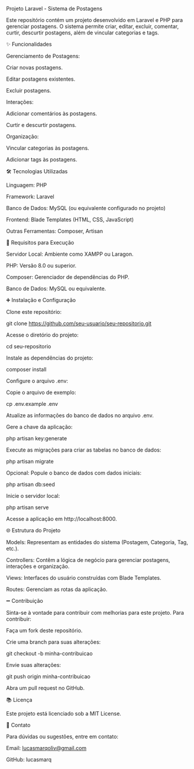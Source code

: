 Projeto Laravel - Sistema de Postagens

Este repositório contém um projeto desenvolvido em Laravel e PHP para gerenciar postagens. O sistema permite criar, editar, excluir, comentar, curtir, descurtir postagens, além de vincular categorias e tags.

✨ Funcionalidades

Gerenciamento de Postagens:

Criar novas postagens.

Editar postagens existentes.

Excluir postagens.

Interações:

Adicionar comentários às postagens.

Curtir e descurtir postagens.

Organização:

Vincular categorias às postagens.

Adicionar tags às postagens.

🛠️ Tecnologias Utilizadas

Linguagem: PHP

Framework: Laravel

Banco de Dados: MySQL (ou equivalente configurado no projeto)

Frontend: Blade Templates (HTML, CSS, JavaScript)

Outras Ferramentas: Composer, Artisan

🔧 Requisitos para Execução

Servidor Local: Ambiente como XAMPP ou Laragon.

PHP: Versão 8.0 ou superior.

Composer: Gerenciador de dependências do PHP.

Banco de Dados: MySQL ou equivalente.

➕ Instalação e Configuração

Clone este repositório:

git clone https://github.com/seu-usuario/seu-repositorio.git

Acesse o diretório do projeto:

cd seu-repositorio

Instale as dependências do projeto:

composer install

Configure o arquivo .env:

Copie o arquivo de exemplo:

cp .env.example .env

Atualize as informações do banco de dados no arquivo .env.

Gere a chave da aplicação:

php artisan key:generate

Execute as migrações para criar as tabelas no banco de dados:

php artisan migrate

Opcional: Popule o banco de dados com dados iniciais:

php artisan db:seed

Inicie o servidor local:

php artisan serve

Acesse a aplicação em http://localhost:8000.

🌐 Estrutura do Projeto

Models: Representam as entidades do sistema (Postagem, Categoria, Tag, etc.).

Controllers: Contêm a lógica de negócio para gerenciar postagens, interações e organização.

Views: Interfaces do usuário construídas com Blade Templates.

Routes: Gerenciam as rotas da aplicação.

➖ Contribuição

Sinta-se à vontade para contribuir com melhorias para este projeto. Para contribuir:

Faça um fork deste repositório.

Crie uma branch para suas alterações:

git checkout -b minha-contribuicao

Envie suas alterações:

git push origin minha-contribuicao

Abra um pull request no GitHub.

📚 Licença

Este projeto está licenciado sob a MIT License.

📢 Contato

Para dúvidas ou sugestões, entre em contato:

Email: lucasmarqoliv@gmail.com

GitHub: lucasmarq
